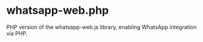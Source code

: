 # whatsapp-web.php
PHP version of the whatsapp-web.js library, enabling WhatsApp integration via PHP.
